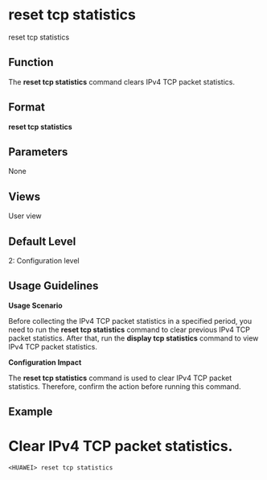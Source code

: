 reset tcp statistics
====================

reset tcp statistics

Function
--------



The **reset tcp statistics** command clears IPv4 TCP packet statistics.




Format
------

**reset tcp statistics**


Parameters
----------

None

Views
-----

User view


Default Level
-------------

2: Configuration level


Usage Guidelines
----------------

**Usage Scenario**



Before collecting the IPv4 TCP packet statistics in a specified period, you need to run the **reset tcp statistics** command to clear previous IPv4 TCP packet statistics. After that, run the **display tcp statistics** command to view IPv4 TCP packet statistics.



**Configuration Impact**



The **reset tcp statistics** command is used to clear IPv4 TCP packet statistics. Therefore, confirm the action before running this command.




Example
-------

# Clear IPv4 TCP packet statistics.
```
<HUAWEI> reset tcp statistics

```